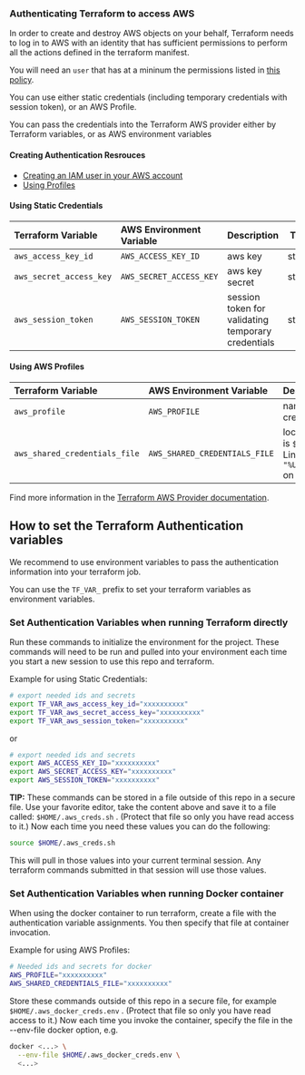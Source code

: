 ### Authenticating Terraform to access AWS

In order to create and destroy AWS objects on your behalf, Terraform needs to log in to AWS with an identity that has sufficient permissions to perform all the actions defined in the terraform manifest.

You will need an `user` that has at a mininum the permissions listed in [this policy](../../files/devops-iac-eks-policy.json).

You can use either static credentials (including temporary credentials with session token), or an AWS Profile.

You can pass the credentials into the Terraform AWS provider either by Terraform variables, or as AWS environment variables

#### Creating Authentication Resrouces

- [Creating an IAM user in your AWS account](https://docs.aws.amazon.com/IAM/latest/UserGuide/id_users_create.html)
- [Using Profiles](https://docs.aws.amazon.com/cli/latest/userguide/cli-configure-quickstart.html#cli-configure-quickstart-profiles)

#### Using Static Credentials

| Terraform Variable | AWS Environment Variable | Description | Type |
| :--- | :--- | :--- | ---: |
| `aws_access_key_id` | `AWS_ACCESS_KEY_ID` | aws key | string |
| `aws_secret_access_key` | `AWS_SECRET_ACCESS_KEY` | aws key secret | string |
| `aws_session_token` | `AWS_SESSION_TOKEN` | session token for validating temporary credentials | string |

#### Using AWS Profiles
| Terraform Variable | AWS Environment Variable | Description | Type |
| :--- | :--- | :--- | ---: |
| `aws_profile` | `AWS_PROFILE` | name of AWS Profile in the credentials file | string |
| `aws_shared_credentials_file` | `AWS_SHARED_CREDENTIALS_FILE` | location of credentials file. Default is `$HOME/.aws/credentials` on Linux and macOS, and `"%USERPROFILE%\.aws\credentials"` on Windows | string |

Find more information in the [Terraform AWS Provider documentation](https://registry.terraform.io/providers/hashicorp/aws/latest/docs#authentication).

## How to set the Terraform Authentication variables

We recommend to use environment variables to pass the authentication information into your terraform job.

You can use the `TF_VAR_` prefix to set your terraform variables as environment variables.

### Set Authentication Variables when running Terraform directly

Run these commands to initialize the environment for the project. These commands will need to be run and pulled  into your environment each time you start a new session to use this repo and terraform.

Example for using Static Credentials:

```bash
# export needed ids and secrets
export TF_VAR_aws_access_key_id="xxxxxxxxxx"
export TF_VAR_aws_secret_access_key="xxxxxxxxxx"
export TF_VAR_aws_session_token="xxxxxxxxxx"
```

or 

```bash
# export needed ids and secrets
export AWS_ACCESS_KEY_ID="xxxxxxxxxx"
export AWS_SECRET_ACCESS_KEY="xxxxxxxxxx"
export AWS_SESSION_TOKEN="xxxxxxxxxx"
```

**TIP:** These commands can be stored in a file outside of this repo in a secure file.
Use your favorite editor, take the content above and save it to a file called:
`$HOME/.aws_creds.sh` . (Protect that file so only you have read access to it.) Now each time you need these values you can do the following:

```bash
source $HOME/.aws_creds.sh
```

This will pull in those values into your current terminal session. Any terraform commands submitted in that session will use those values.

### Set Authentication Variables when running Docker container

When using the docker container to run terraform, create a file with the authentication variable assignments. You then specify that file at container invocation.

Example for using AWS Profiles:

```bash
# Needed ids and secrets for docker
AWS_PROFILE="xxxxxxxxxx"
AWS_SHARED_CREDENTIALS_FILE="xxxxxxxxxx"
```

Store these commands outside of this repo in a secure file, for example `$HOME/.aws_docker_creds.env` . (Protect that file so only you have read access to it.) Now each time you invoke the container, specify the file in the --env-file docker option, e.g.

```bash
docker <...> \
  --env-file $HOME/.aws_docker_creds.env \
  <...>
```
